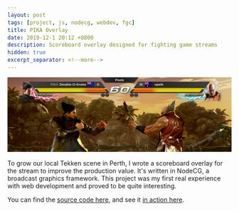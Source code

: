 ```yaml
---
layout: post
tags: [project, js, nodecg, webdev, fgc]
title: PIKA Overlay
date: 2019-12-1 20:12 +0800
description: Scoreboard overlay designed for fighting game streams
hidden: true
excerpt_separator: <!--more-->
---
```


![Banner](/assets/img/pika-overlay-banner.jpg)

To grow our local Tekken scene in Perth, I wrote a scoreboard
overlay for the stream to improve the production value.
It's written in NodeCG, a broadcast graphics framework. This project was
my first real experience with web development and proved to be quite
interesting.

You can find the
[source code here](https://github.com/opeik/pika-overlay), and see it
[in action here](https://twitch.tv/perthironkingarena).

